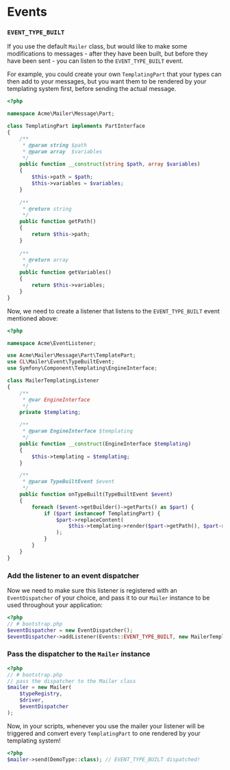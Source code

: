 # Events

### `EVENT_TYPE_BUILT`
If you use the default `Mailer` class, but would like to make some modifications
to messages - after they have been built, but before they have been sent - you can listen to the `EVENT_TYPE_BUILT` event.

For example, you could create your own `TemplatingPart` that your types can then add to your messages,
but you want them to be rendered by your templating system first, before sending the actual message.

```php
<?php

namespace Acme\Mailer\Message\Part;

class TemplatingPart implements PartInterface
{
    /**
     * @param string $path
     * @param array  $variables
     */
    public function __construct(string $path, array $variables)
    {
        $this->path = $path;
        $this->variables = $variables;
    }
    
    /**
     * @return string
     */
    public function getPath()
    {
        return $this->path;
    }
    
    /**
     * @return array 
     */
    public function getVariables()
    {
        return $this->variables;
    }
}
```

Now, we need to create a listener that listens to the `EVENT_TYPE_BUILT` event mentioned above:

```php
<?php

namespace Acme\EventListener;

use Acme\Mailer\Message\Part\TemplatePart;
use CL\Mailer\Event\TypeBuiltEvent;
use Symfony\Component\Templating\EngineInterface;

class MailerTemplatingListener
{
    /**
     * @var EngineInterface
     */
    private $templating;

    /**
     * @param EngineInterface $templating
     */
    public function __construct(EngineInterface $templating)
    {
        $this->templating = $templating;
    }

    /**
     * @param TypeBuiltEvent $event
     */
    public function onTypeBuilt(TypeBuiltEvent $event)
    {
        foreach ($event->getBuilder()->getParts() as $part) {
            if ($part instanceof TemplatingPart) {
                $part->replaceContent(
                    $this->templating->render($part->getPath(), $part->getVariables())
                );
            }
        }
    }
}

```

### Add the listener to an event dispatcher

Now we need to make sure this listener is registered with an `EventDispatcher` of your choice, 
and pass it to our `Mailer` instance to be used throughout your application:

```php
<?php
// # bootstrap.php
$eventDispatcher = new EventDispatcher();
$eventDispatcher->addListener(Events::EVENT_TYPE_BUILT, new MailerTemplatingListener());
```

### Pass the dispatcher to the `Mailer` instance

```php
<?php
// # bootstrap.php
// pass the dispatcher to the Mailer class
$mailer = new Mailer(
    $typeRegistry,
    $driver,
    $eventDispatcher
);
```

Now, in your scripts, whenever you use the mailer your listener will be triggered 
and convert every `TemplatingPart` to one rendered by your templating system!

```php
<?php
$mailer->send(DemoType::class); // EVENT_TYPE_BUILT dispatched!

```
